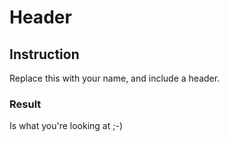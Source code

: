 # Header
## Instruction
Replace this with your name, and include a header.
### Result
Is what you're looking at ;-)
